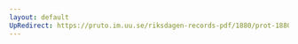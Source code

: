 ```yaml
---
layout: default
UpRedirect: https://pruto.im.uu.se/riksdagen-records-pdf/1880/prot-1880--fk--039/prot-1880--fk--039_015.pdf
---
```

